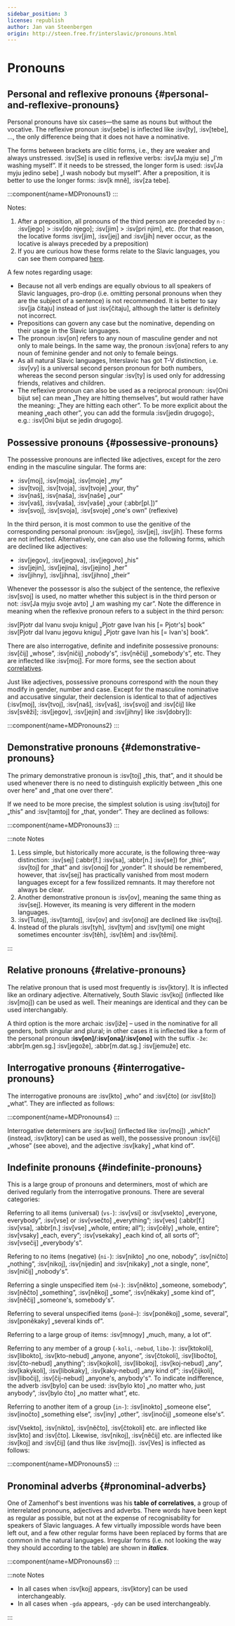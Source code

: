 ```yaml
---
sidebar_position: 3
license: republish
author: Jan van Steenbergen
origin: http://steen.free.fr/interslavic/pronouns.html
---
```


# Pronouns

## Personal and reflexive pronouns \{#personal-and-reflexive-pronouns}

Personal pronouns have six cases—the same as nouns but without the vocative. The reflexive pronoun :isv[sebe] is inflected like :isv[ty], :isv[tebe], …, the only difference being that it does not have a nominative.

The forms between brackets are clitic forms, i.e., they are weaker and always unstressed. :isv[Se] is used in reflexive verbs: :isv[Ja myju se] „I'm washing myself”. If it needs to be stressed, the longer form is used: :isv[Ja myju jedino sebe] „I wash nobody but myself”. After a preposition, it is better to use the longer forms: :isv[k mně], :isv[za tebe].

:::component{name=MDPronouns1}
:::

Notes:

1. After a preposition, all pronouns of the third person are preceded by `n-`: :isv[jego] > :isv[do njego]; :isv[jim] > :isv[pri njim], etc. (for that reason, the locative forms :isv[jim], :isv[jej] and :isv[jih] never occur, as the locative is always preceded by a preposition)
2. If you are curious how these forms relate to the Slavic languages, you can see them compared [here][1].

A few notes regarding usage:

- Because not all verb endings are equally obvious to all speakers of Slavic languages, pro-drop (i.e. omitting personal pronouns when they are the subject of a sentence) is not recommended. It is better to say :isv[ja čitaju] instead of just :isv[čitaju], although the latter is definitely not incorrect.
- Prepositions can govern any case but the nominative, depending on their usage in the Slavic languages.
- The pronoun :isv[on] refers to any noun of masculine gender and not only to male beings. In the same way, the pronoun :isv[ona] refers to any noun of feminine gender and not only to female beings.
- As all natural Slavic languages, Interslavic has got T-V distinction, i.e. :isv[vy] is a universal second person pronoun for both numbers, whereas the second person singular :isv[ty] is used only for addressing friends, relatives and children.
- The reflexive pronoun can also be used as a reciprocal pronoun: :isv[Oni bijut se] can mean „They are hitting themselves”, but would rather have the meaning: „They are hitting each other”. To be more explicit about the meaning „each other”, you can add the formula :isv[jedin drugogo]:, e.g.: :isv[Oni bijut se jedin drugogo].

## Possessive pronouns \{#possessive-pronouns}

The possessive pronouns are inflected like adjectives, except for the zero ending in the masculine singular. The forms are:

- :isv[moj], :isv[moja], :isv[moje] „my”
- :isv[tvoj], :isv[tvoja], :isv[tvoje] „your, thy”
- :isv[naš], :isv[naša], :isv[naše] „our”
- :isv[vaš], :isv[vaša], :isv[vaše] „your (:abbr[pl.])”
- :isv[svoj], :isv[svoja], :isv[svoje] „one's own” (reflexive)

In the third person, it is most common to use the genitive of the corresponding personal pronoun: :isv[jego], :isv[jej], :isv[jih]. These forms are not inflected. Alternatively, one can also use the following forms, which are declined like adjectives:

- :isv[jegov], :isv[jegova], :isv[jegovo] „his”
- :isv[jejin], :isv[jejina], :isv[jejino] „her”
- :isv[jihny], :isv[jihna], :isv[jihno] „their”

Whenever the possessor is also the subject of the sentence, the reflexive :isv[svoj] is used, no matter whether this subject is in the third person or not: :isv[Ja myju svoje avto] „I am washing my car”. Note the difference in meaning when the reflexive pronoun refers to a subject in the third person:

:isv[Pjotr dal Ivanu svoju knigu] „Pjotr gave Ivan his \[= Pjotr's] book”
:isv[Pjotr dal Ivanu jegovu knigu] „Pjotr gave Ivan his \[= Ivan's] book”.

There are also interrogative, definite and indefinite possessive pronouns: :isv[čij] „whose”, :isv[ničij] „nobody's”, :isv[něčij] „somebody's”, etc. They are inflected like :isv[moj]. For more forms, see the section about [correlatives][2].

Just like adjectives, possessive pronouns correspond with the noun they modify in gender, number and case. Except for the masculine nominative and accusative singular, their declension is identical to that of adjectives (:isv[moj], :isv[tvoj], :isv[naš], :isv[vaš], :isv[svoj] and :isv[čij] like :isv[svěži]; :isv[jegov], :isv[jejin] and :isv[jihny] like :isv[dobry]):

:::component{name=MDPronouns2}
:::

## Demonstrative pronouns \{#demonstrative-pronouns}

The primary demonstrative pronoun is :isv[toj] „this, that”, and it should be used whenever there is no need to distinguish explicitly between „this one over here” and „that one over there”.

If we need to be more precise, the simplest solution is using :isv[tutoj] for „this” and :isv[tamtoj] for „that, yonder”. They are declined as follows:

:::component{name=MDPronouns3}
:::

:::note Notes

1. Less simple, but historically more accurate, is the following three-way distinction: :isv[sej] (:abbr[f.] :isv[sa], :abbr[n.] :isv[se]) for „this”, :isv[toj] for „that” and :isv[onoj] for „yonder”. It should be remembered, however, that :isv[sej] has practically vanished from most modern languages except for a few fossilized remnants. It may therefore not always be clear.
2. Another demonstrative pronoun is :isv[ov], meaning the same thing as :isv[sej]. However, its meaning is very different in the modern languages.
3. :isv[Tutoj], :isv[tamtoj], :isv[ov] and :isv[onoj] are declined like :isv[toj].
4. Instead of the plurals :isv[tyh], :isv[tym] and :isv[tymi] one might sometimes encounter :isv[těh], :isv[těm] and :isv[těmi].

:::

## Relative pronouns \{#relative-pronouns}

The relative pronoun that is used most frequently is :isv[ktory]. It is inflected like an ordinary adjective. Alternatively, South Slavic :isv[koj] (inflected like :isv[moj]) can be used as well. Their meanings are identical and they can be used interchangably.

A third option is the more archaic :isv[iže] – used in the nominative for all genders, both singular and plural; in other cases it is inflected like a form of the personal pronoun **:isv[on]/:isv[ona]/:isv[ono]** with the suffix `-že`: :abbr[m.gen.sg.] :isv[jegože], :abbr[m.dat.sg.] :isv[jemuže] etc.

## Interrogative pronouns \{#interrogative-pronouns}

The interrogative pronouns are :isv[kto] „who” and :isv[čto] (or :isv[što]) „what”. They are inflected as follows:

:::component{name=MDPronouns4}
:::

Interrogative determiners are :isv[koj] (inflected like :isv[moj]) „which” (instead, :isv[ktory] can be used as well), the possessive pronoun :isv[čij] „whose” (see above), and the adjective :isv[kaky] „what kind of”.

## Indefinite pronouns \{#indefinite-pronouns}

This is a large group of pronouns and determiners, most of which are derived regularly from the interrogative pronouns. There are several categories:

Referring to all items (universal) (`vs-`): :isv[vsi] or :isv[vsekto] „everyone, everybody”, :isv[vse] or :isv[vsečto] „everything”; :isv[ves] (:abbr[f.] :isv[vsa], :abbr[n.] :isv[vse] „whole, entire; all”); :isv[cěly] „whole, entire”; :isv[vsaky] „each, every”; :isv[vsekaky] „each kind of, all sorts of”; :isv[vsečij] „everybody's”.

Refering to no items (negative) (`ni-`): :isv[nikto] „no one, nobody”, :isv[ničto] „nothing”, :isv[nikoj], :isv[nijedin] and :isv[nikaky] „not a single, none”, :isv[ničij] „nobody's”.

Referring a single unspecified item (`ně-`): :isv[někto] „someone, somebody”, :isv[něčto] „something”, :isv[někoj] „some”, :isv[někaky] „some kind of”, :isv[něčij] „someone's, somebody's”.

Referring to several unspecified items (`poně–`): :isv[poněkoj] „some, several”, :isv[poněkaky] „several kinds of”.

Referring to a large group of items: :isv[mnogy] „much, many, a lot of”.

Referring to any member of a group (`-koli`, `-nebud`, `libo-`): :isv[ktokoli], :isv[libokto], :isv[kto-nebud] „anyone, anyone”, :isv[čtokoli], :isv[libočto], :isv[čto-nebud] „anything”; :isv[kojkoli], :isv[libokoj], :isv[koj-nebud] „any”, :isv[kakykoli], :isv[libokaky], :isv[kaky-nebud] „any kind of”; :isv[čijkoli], :isv[libočij], :isv[čij-nebud] „anyone's, anybody's”. To indicate indifference, the adverb :isv[bylo] can be used: :isv[bylo kto] „no matter who, just anybody”, :isv[bylo čto] „no matter what”, etc.

Referring to another item of a group (`in-`): :isv[inokto] „someone else”, :isv[inočto] „something else”, :isv[iny] „other”, :isv[inočij] „someone else's”.

:isv[Vsekto], :isv[nikto], :isv[něčto], :isv[čtokoli] etc. are inflected like :isv[kto] and :isv[čto]. Likewise, :isv[nikoj], :isv[něčij] etc. are inflected like :isv[koj] and :isv[čij] (and thus like :isv[moj]). :isv[Ves] is inflected as follows:

:::component{name=MDPronouns5}
:::

## Pronominal adverbs \{#pronominal-adverbs}

One of Zamenhof's best inventions was his **table of correlatives**, a group of interrelated pronouns, adjectives and adverbs. There words have been kept as regular as possible, but not at the expense of recognisability for speakers of Slavic languages. A few virtually impossible words have been left out, and a few other regular forms have been replaced by forms that are common in the natural languages. Irregular forms (i.e. not looking the way they should according to the table) are shown in _**italics**_.

:::component{name=MDPronouns6}
:::

:::note Notes

- In all cases when :isv[koj] appears, :isv[ktory] can be used interchangeably.
- In all cases when `-gda` appears, `-gdy` can be used interchangeably.

:::

[1]: http://steen.free.fr/interslavic/slavic_pronouns.html
[2]: #pronominal_adverbs
